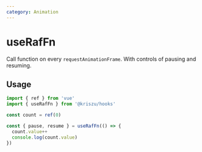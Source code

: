 ```yaml
---
category: Animation
---
```


# useRafFn

Call function on every `requestAnimationFrame`. With controls of pausing and resuming.

## Usage

```js
import { ref } from 'vue'
import { useRafFn } from '@kriszu/hooks'

const count = ref(0)

const { pause, resume } = useRafFn(() => {
  count.value++
  console.log(count.value)
})
```
